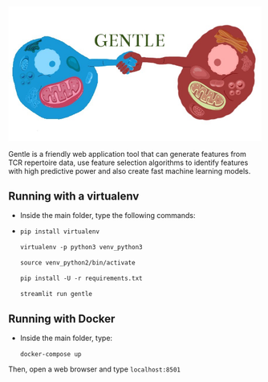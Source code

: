 ![alt text](gentle_icon.jpeg)

Gentle is a friendly web application tool that can generate features from TCR repertoire data, use feature selection algorithms to identify features with high predictive power and also create fast machine learning models.

## Running with a virtualenv

- Inside the main folder, type the following commands:
- 
  `pip install virtualenv`
  
  `virtualenv -p python3 venv_python3`
  
  `source venv_python2/bin/activate`
  
  `pip install -U -r requirements.txt`
  
  `streamlit run gentle`
   
## Running with Docker
- Inside the main folder, type:

  `docker-compose up`
  
Then, open a web browser and type `localhost:8501`
  

